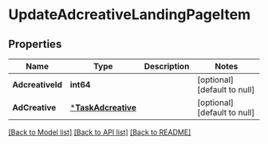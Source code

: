 # UpdateAdcreativeLandingPageItem

## Properties
Name | Type | Description | Notes
------------ | ------------- | ------------- | -------------
**AdcreativeId** | **int64** |  | [optional] [default to null]
**AdCreative** | [***TaskAdcreative**](task_adcreative.md) |  | [optional] [default to null]

[[Back to Model list]](../README.md#documentation-for-models) [[Back to API list]](../README.md#documentation-for-api-endpoints) [[Back to README]](../README.md)


